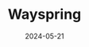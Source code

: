 ---  
layout: startup_page  
title: "Wayspring"  
id: "wayspring.com"  
permalink: "/wayspringwayspring.com05212024/"  
website: "https://wayspring.com/"  
funding_round: ""  
funding_amount: ""  
investors: "CVS Health Ventures, Valtruis, HLM Venture Partners, .406 Ventures"  
about: "Wayspring is a value-based healthcare organization providing medical, behavioral health, and social support services to individuals with complex needs, focusing on those with substance use disorder (SUD). Their comprehensive, longitudinal model integrates member outreach, provider partnerships, peer support, and clinical services to improve adherence to evidence-based medicine, reduce healthcare waste, and enhance health outcomes."  
markets: "Healthcare, Healthtech, Behavioral Health"  
hq: "Nashville, Tennessee, United States"  
founded_year: "2012"  
linkedin: "https://www.linkedin.com/company/wayspring"  
twitter: ""  
instagram: ""  
facebook: ""  
crunchbase: ""  
pitchbook: "https://pitchbook.com/profiles/company/59183-65"  

date_display: "21-May-2024"  
date: "2024-05-21"

# SEO Optimization  
meta_title: "Wayspring"  
meta_description: "Wayspring, Wayspring is a value-based healthcare organization providing medical, behavioral health, and social support services to individuals with complex needs..."  
meta_keywords: "Wayspring, Healthcare, Healthtech, Behavioral Health,  funding"  
canonical_url: "https://startup.projectstartups.com/wayspringwayspring.com05212024/"  
---